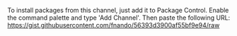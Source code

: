 To install packages from this channel, just add it to Package Control. Enable the command palette and type 'Add Channel'. Then paste the following URL: https://gist.githubusercontent.com/fnando/56393d3900af55bf9e94/raw